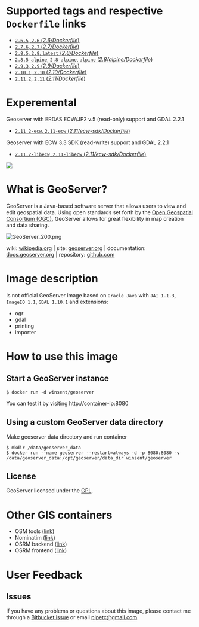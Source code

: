 # Supported tags and respective `Dockerfile` links #

- [`2.6.5`, `2.6` (*2.6/Dockerfile*)](https://bitbucket.org/ololoteam/geoserver-docker/src/default/2.6)
- [`2.7.6`, `2.7` (*2.7/Dockerfile*)](https://bitbucket.org/ololoteam/geoserver-docker/src/default/2.7)
- [`2.8.5`, `2.8`, `latest` (*2.8/Dockerfile*)](https://bitbucket.org/ololoteam/geoserver-docker/src/default/2.8)
- [`2.8.5-alpine`, `2.8-alpine`, `alpine` (*2.8/alpine/Dockerfile*)](https://bitbucket.org/ololoteam/geoserver-docker/src/default/2.8/alpine)
- [`2.9.3`, `2.9` (*2.9/Dockerfile*)](https://bitbucket.org/ololoteam/geoserver-docker/src/default/2.9)
- [`2.10.1`, `2.10` (*2.10/Dockerfile*)](https://bitbucket.org/ololoteam/geoserver-docker/src/default/2.10)
- [`2.11.2`, `2.11` (*2.11/Dockerfile*)](https://bitbucket.org/ololoteam/geoserver-docker/src/default/2.11)

# Experemental
Geoserver with ERDAS ECW/JP2 v.5 (read-only) support and GDAL 2.2.1

- [`2.11.2-ecw`, `2.11-ecw` (*2.11/ecw-sdk/Dockerfile*)](https://bitbucket.org/ololoteam/geoserver-docker/src/default/2.11/ecw-sdk)

Geoserver with ECW 3.3 SDK (read-write) support and GDAL 2.2.1

- [`2.11.2-libecw`, `2.11-libecw` (*2.11/ecw-sdk/Dockerfile*)](https://bitbucket.org/ololoteam/geoserver-docker/src/default/2.11/libecw)

[![](https://badge.imagelayers.io/winsent/geoserver:latest.svg)](https://imagelayers.io/?images=winsent/geoserver:latest,winsent/geoserver:2.6,winsent%2Fgeoserver:2.7,winsent/geoserver:2.8,winsent/geoserver:2.9,winsent/geoserver:2.10)

# What is GeoServer? #
GeoServer is a Java-based software server that allows users to view and edit geospatial data. Using open standards set forth by the [Open Geospatial Consortium (OGC)](http://www.opengeospatial.org/), GeoServer allows for great flexibility in map creation and data sharing.

![GeoServer_200.png](http://static.geoserver.org/images/GeoServer_200.png)

wiki: [wikipedia.org](https://wikipedia.org/wiki/GeoServer) | site: [geoserver.org](http://geoserver.org/) | documentation: [docs.geoserver.org](http://docs.geoserver.org/) | repository: [github.com](https://github.com/geoserver/geoserver)
# Image description #

Is not official GeoServer image based on `Oracle Java` with `JAI 1.1.3`, `ImageIO 1.1`, `GDAL 1.10.1` and extensions:

* ogr
* gdal
* printing
* importer

# How to use this image #
## Start a GeoServer instance ##

```console
$ docker run -d winsent/geoserver

```
You can test it by visiting http://container-ip:8080

## Using a custom GeoServer data directory ##
Make geoserver data directory and run container
```console
$ mkdir /data/geoserver_data
$ docker run --name geoserver --restart=always -d -p 8080:8080 -v /data/geoserver_data:/opt/geoserver/data_dir winsent/geoserver

```

## License ##
GeoServer licensed under the [GPL](http://www.gnu.org/licenses/old-licenses/gpl-2.0.html).

# Other GIS containers

* OSM tools ([link](https://hub.docker.com/r/cartography/osmtools/))
* Nominatim ([link](https://hub.docker.com/r/cartography/nominatim-docker/))
* OSRM backend ([link](https://hub.docker.com/r/cartography/osrm-backend-docker/))
* OSRM frontend ([link](https://hub.docker.com/r/cartography/osrm-frontend-docker/))


# User Feedback

## Issues

If you have any problems or questions about this image, please contact me through a [Bitbucket issue](https://bitbucket.org/ololoteam/geoserver-docker/issues) or email [pipetc@gmail.com](mailto:pipetc@gmail.com).